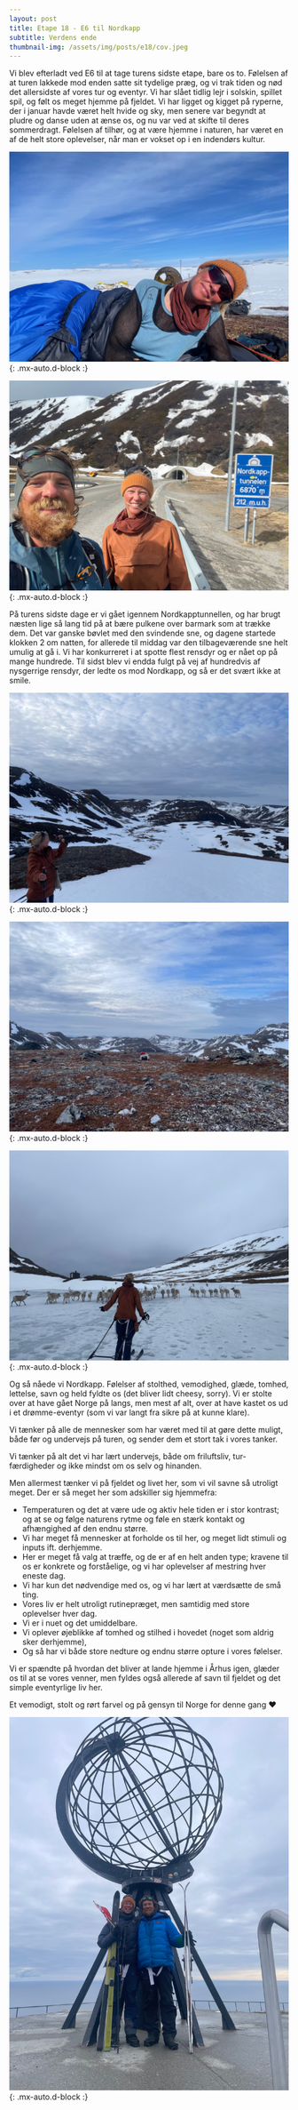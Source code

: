 ```yaml
---
layout: post
title: Etape 18 - E6 til Nordkapp
subtitle: Verdens ende
thumbnail-img: /assets/img/posts/e18/cov.jpeg
---
```


Vi blev efterladt ved E6 til at tage turens sidste etape, bare os to. Følelsen af at turen lakkede mod enden satte sit tydelige præg, og vi trak tiden og nød det allersidste af vores tur og eventyr. Vi har slået tidlig lejr i solskin, spillet spil, og følt os meget hjemme på fjeldet. Vi har ligget og kigget på ryperne, der i januar havde været helt hvide og sky, men senere var begyndt at pludre og danse uden at ænse os, og nu var ved at skifte til deres sommerdragt. Følelsen af tilhør, og at være hjemme i naturen, har været en af de helt store oplevelser, når man er vokset op i en indendørs kultur.

![Vand](/assets/img/posts/e18/1.jpeg){: .mx-auto.d-block :}

![Vand](/assets/img/posts/e18/2.jpeg){: .mx-auto.d-block :}



På turens sidste dage er vi gået igennem Nordkapptunnellen, og har brugt næsten lige så lang tid på at bære pulkene over barmark som at trække dem. Det var ganske bøvlet med den svindende sne, og dagene startede klokken 2 om natten, for allerede til middag var den tilbageværende sne helt umulig at gå i. Vi har konkurreret i at spotte flest rensdyr og er nået op på mange hundrede. Til sidst blev vi endda fulgt på vej af hundredvis af nysgerrige rensdyr, der ledte os mod Nordkapp, og så er det svært ikke at smile. 

![Vand](/assets/img/posts/e18/3.jpeg){: .mx-auto.d-block :}

![Vand](/assets/img/posts/e18/4.jpeg){: .mx-auto.d-block :}

![Vand](/assets/img/posts/e18/5.jpeg){: .mx-auto.d-block :}

Og så nåede vi Nordkapp. Følelser af stolthed, vemodighed, glæde, tomhed, lettelse, savn og held fyldte os (det bliver lidt cheesy, sorry). Vi er stolte over at have gået Norge på langs, men mest af alt, over at have kastet os ud i et drømme-eventyr (som vi var langt fra sikre på at kunne klare).

Vi tænker på alle de mennesker som har været med til at gøre dette muligt, både før og undervejs på turen, og sender dem et stort tak i vores tanker. 

Vi tænker på alt det vi har lært undervejs, både om friluftsliv, tur-færdigheder og ikke mindst om os selv og hinanden. 

Men allermest tænker vi på fjeldet og livet her, som vi vil savne så utroligt meget. Der er så meget her som adskiller sig hjemmefra: 

- Temperaturen og det at være ude og aktiv hele tiden er i stor kontrast; og at se og følge naturens rytme og føle en stærk kontakt og afhængighed af den endnu større.
- Vi har meget få mennesker at forholde os til her, og meget lidt stimuli og inputs ift. derhjemme. 
- Her er meget få valg at træffe, og de er af en helt anden type; kravene til os er konkrete og forståelige, og vi har oplevelser af mestring hver eneste dag. 
- Vi har kun det nødvendige med os, og vi har lært at værdsætte de små ting. 
- Vores liv er helt utroligt rutinepræget, men samtidig med store oplevelser hver dag. 
- Vi er i nuet og det umiddelbare. 
- Vi oplever øjeblikke af tomhed og stilhed i hovedet (noget som aldrig sker derhjemme), 
- Og så har vi både store nedture og endnu større opture i vores følelser. 

Vi er spændte på hvordan det bliver at lande hjemme i Århus igen, glæder os til at se vores venner, men fyldes også allerede af savn til fjeldet og det simple eventyrlige liv her. 

Et vemodigt, stolt og rørt farvel og på gensyn til Norge for denne gang ❤️


![Vand](/assets/img/posts/e18/cov.jpeg){: .mx-auto.d-block :}


